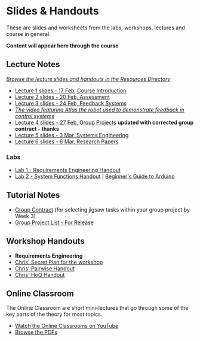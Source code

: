 # Slides & Handouts

These are slides and worksheets from the labs, workshops, lectures and course in general.

**Content will appear here through the course**

## Lecture Notes

*[Browse the lecture slides and handouts in the Resources Directory](http://eng.anu.edu.au/courses/ENGN2225/course-files)*

*  [Lecture 1 slides - 17 Feb, Course Introduction](http://eng.anu.edu.au/courses/ENGN2225/course-files/class_notes/Lecture01.pdf)
*  [Lecture 2 slides - 20 Feb, Assessment](http://eng.anu.edu.au/courses/ENGN2225/course-files/class_notes/Lecture02.pdf)
*  [Lecture 3 slides - 24 Feb, Feedback Systems](http://eng.anu.edu.au/courses/ENGN2225/course-files/class_notes/Lecture03.pdf)
  * *[The video featuring Atlas the robot used to demonstrate feedback in control systems](http://eng.anu.edu.au/courses/ENGN2225/course-files/class_notes/Lecture03_Balance_Hawking.mp4)*
*  [Lecture 4 slides - 27 Feb, Group Projects](http://eng.anu.edu.au/courses/ENGN2225/course-files/class_notes/Lecture04.pdf) **updated with corrected group contract - thanks**
*  [Lecture 5 slides - 3 Mar, Systems Engineering](http://eng.anu.edu.au/courses/ENGN2225/course-files/class_notes/Lecture05.pdf)
*  [Lecture 6 slides - 6 Mar, Research Papers](http://eng.anu.edu.au/courses/ENGN2225/course-files/class_notes/Lecture06_pr_example.pdf)

### Labs ###

*  [Lab 1 - Requirements Engineering Handout](http://eng.anu.edu.au/courses/ENGN2225/course-files/class_notes/Lab_RE.pdf)
*  [Lab 2 - System Functions Handout](http://eng.anu.edu.au/courses/ENGN2225/course-files/class_notes/Lab_SF.pdf) | [Beginner's Guide to Arduino](http://eng.anu.edu.au/courses/ENGN2225/course-files/class_notes/Lab_Arduino.pdf)

## Tutorial Notes

*  [Group Contract](http://eng.anu.edu.au/courses/ENGN2225/course-files/class_notes/GroupContract.pdf) (for selecting jigsaw tasks within your group project by Week 3)
*  [Group Project List - For Release](http://eng.anu.edu.au/courses/ENGN2225/course-files/class_notes/ProjectList.pdf)

## Workshop Handouts
*  **Requirements Engineering**
  *  [Chris' Secret Plan for the workshop](http://eng.anu.edu.au/courses/ENGN2225/course-files/class_notes/workshop_RE_plan.pdf)
  *  [Chris' Pairwise Handout](http://eng.anu.edu.au/courses/ENGN2225/course-files/class_notes/workshop_RE_pairwise.pdf)
  *  [Chris' HoQ Handout](http://eng.anu.edu.au/courses/ENGN2225/course-files/class_notes/workshop_RE_HoQ.pdf)



## Online Classroom

The Online Classroom are short mini-lectures that go through some of the key parts of the theory for most topics.

*  [Watch the Online Classrooms on YouTube](http://www.youtube.com/playlist?list=PL2hygCecjFiXEDTXwBOgWlAFVZL06gnSA)
*  [Browse the PDFs](http://eng.anu.edu.au/courses/ENGN2225/course-files/?dir=online_classroom)